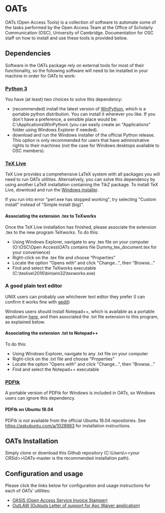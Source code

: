 # OATs

OATs (Open Access Tools) is a collection of software to automate some of the tasks performed by the Open Access Team at the Office of Scholarly Communication (OSC), University of Cambridge. Documentation for OSC staff on how to install and use these tools is provided below.

## Dependencies

Software in the OATs package rely on external tools for most of their functionality, so the following software will need to be installed in your machine in order for OATs to work:

### [Python 3](https://www.python.org)

You have (at least) two choices to solve this dependency:

* (recommended) install the latest version of [WinPython](https://sourceforge.net/projects/winpython), which is a portable python distribution. You can install it wherever you like. If you don't have a preference, a sensible place would be: C:\Applications\WinPython\ (you can easily create an "Applications" folder using Windows Explorer if needed).
* download and run the Windows installer of the official Python release. This option is only recommended for users that have administrative rights to their machines (not the case for Windows desktops available to OSC members). 


### [TeX Live](https://www.tug.org/texlive) 

TeX Live provides a comprehensive LaTeX system with all packages you will need to run OATs utilities. Alternatively, you can solve this dependency by using another LaTeX installation containing the TikZ package. To install TeX Live, download and run the [Windows installer](http://mirror.ctan.org/systems/texlive/tlnet/install-tl-windows.exe).

If you run into error "perl.exe has stopped working", try selecting "Custom install" instead of "Simple install (big)".

#### Associating the extension .tex to TeXworks

Once the TeX Live installation has finished, please associate the extension .tex to the new program TeXworks. To do this:

* Using Windows Explorer, navigate to any .tex file on your computer (O:\OSC\Open Access\OATs contains file Dummy_tex_document.tex for your convenience)
* Right-click on the .tex file and choose "Properties"
* Locate the option "Opens with" and click "Change...", then "Browse..."
* Find and select the TeXworks executable (C:\texlive\2016\bin\win32\texworks.exe)


### A good plain text editor 

UNIX users can probably use whichever text editor they prefer (I can confirm it works fine with [gedit](https://wiki.gnome.org/Apps/Gedit))

Windows users should install Notepad++, which is available as a portable application [here](https://portableapps.com/apps/development/notepadpp_portable), and then associated the .txt file extension to this program, as explained below.

#### Associating the extension .txt to Notepad++

To do this:

* Using Windows Explorer, navigate to any .txt file on your computer
* Right-click on the .txt file and choose "Properties"
* Locate the option "Opens with" and click "Change...", then "Browse..."
* Find and select the Notepad++ executable


### [PDFtk](https://www.pdflabs.com/tools/pdftk-the-pdf-toolkit)

A portable version of PDFtk for Windows is included in OATs, so Windows users can ignore this dependency.

#### PDFtk on Ubuntu 18.04

PDFtk is not available from the official Ubuntu 18.04 repositories. See https://askubuntu.com/a/1028983 for installation instructions.

## OATs Installation

Simply clone or download this Github repository (C:\Users\\<\<your CRSid>>\OATs-master is the recommended installation path).
  
## Configuration and usage

Please click the links below for configuration and usage instructions for each of OATs' utilities:

* [OASIS (Open Access Service Invoice Stamper)](./docs/oasis.md)
* [OutLAW (Outputs Letter of support for Apc Waiver application)](./docs/outlaw.md)
